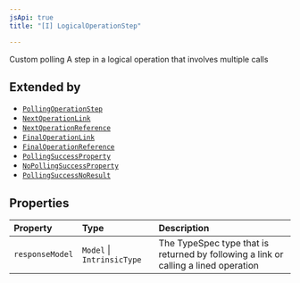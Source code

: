 ```yaml
---
jsApi: true
title: "[I] LogicalOperationStep"

---
```

Custom polling
A step in a logical operation that involves multiple calls

## Extended by

- [`PollingOperationStep`](PollingOperationStep.md)
- [`NextOperationLink`](NextOperationLink.md)
- [`NextOperationReference`](NextOperationReference.md)
- [`FinalOperationLink`](FinalOperationLink.md)
- [`FinalOperationReference`](FinalOperationReference.md)
- [`PollingSuccessProperty`](PollingSuccessProperty.md)
- [`NoPollingSuccessProperty`](NoPollingSuccessProperty.md)
- [`PollingSuccessNoResult`](PollingSuccessNoResult.md)

## Properties

| Property | Type | Description |
| :------ | :------ | :------ |
| `responseModel` | `Model` \| `IntrinsicType` | The TypeSpec type that is returned by following a link or calling a lined operation |
